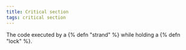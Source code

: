 ```yaml
---
title: Critical section
tags: critical section
---
```

The code executed by a {% defn "strand" %} while holding a {% defn "lock" %}.